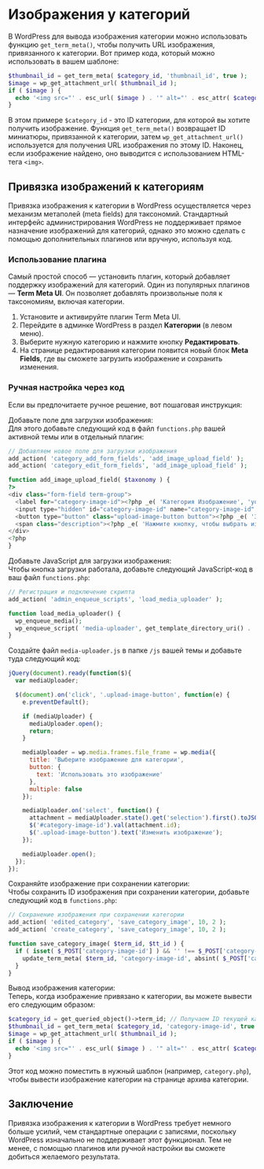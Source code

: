 # Изображения у категорий
В WordPress для вывода изображения категории можно использовать функцию `get_term_meta()`, чтобы получить URL изображения, привязанного к категории. Вот пример кода, который можно использовать в вашем шаблоне:

```php
$thumbnail_id = get_term_meta( $category_id, 'thumbnail_id', true );
$image = wp_get_attachment_url( $thumbnail_id );
if ( $image ) {
  echo '<img src="' . esc_url( $image ) . '" alt="' . esc_attr( $category->name ) . '">';
}
```

В этом примере `$category_id` - это ID категории, для которой вы хотите получить изображение. Функция `get_term_meta()` возвращает ID миниатюры, привязанной к категории, затем `wp_get_attachment_url()` используется для получения URL изображения по этому ID. Наконец, если изображение найдено, оно выводится с использованием HTML-тега `<img>`.

## Привязка изображений к категориям
Привязка изображения к категории в WordPress осуществляется через механизм метаполей (meta fields) для таксономий. Стандартный интерфейс администрирования WordPress не поддерживает прямое назначение изображений для категорий, однако это можно сделать с помощью дополнительных плагинов или вручную, используя код.

### Использование плагина
Самый простой способ — установить плагин, который добавляет поддержку изображений для категорий. Один из популярных плагинов — **Term Meta UI**. Он позволяет добавлять произвольные поля к таксономиям, включая категории.

1. Установите и активируйте плагин Term Meta UI.
2. Перейдите в админке WordPress в раздел **Категории** (в левом меню).
3. Выберите нужную категорию и нажмите кнопку **Редактировать**.
4. На странице редактирования категории появится новый блок **Meta Fields**, где вы сможете загрузить изображение и сохранить изменения.

### Ручная настройка через код
Если вы предпочитаете ручное решение, вот пошаговая инструкция:

Добавьте поле для загрузки изображения:  
Для этого добавьте следующий код в файл `functions.php` вашей активной темы или в отдельный плагин:

```php
// Добавляем новое поле для загрузки изображения
add_action( 'category_add_form_fields', 'add_image_upload_field' );
add_action( 'category_edit_form_fields', 'add_image_upload_field' );

function add_image_upload_field( $taxonomy ) {
?>
<div class="form-field term-group">
  <label for="category-image-id"><?php _e( 'Категория Изображение', 'your-text-domain' ); ?></label>
  <input type="hidden" id="category-image-id" name="category-image-id" value="" />
  <button type="button" class="upload-image-button button"><?php _e( 'Загрузить изображение', 'your-text-domain' ); ?></button>
  <span class="description"><?php _e( 'Нажмите кнопку, чтобы выбрать изображение.', 'your-text-domain' ); ?></span>
</div>
<?php
}
```

Добавьте JavaScript для загрузки изображения:  
Чтобы кнопка загрузки работала, добавьте следующий JavaScript-код в ваш файл `functions.php`:

```php
// Регистрация и подключение скрипта
add_action( 'admin_enqueue_scripts', 'load_media_uploader' );

function load_media_uploader() {
  wp_enqueue_media();
  wp_enqueue_script( 'media-uploader', get_template_directory_uri() . '/js/media-uploader.js', array( 'jquery' ), null, true );
}
```

Создайте файл `media-uploader.js` в папке `/js` вашей темы и добавьте туда следующий код:

```javascript
jQuery(document).ready(function($){
  var mediaUploader;

  $(document).on('click', '.upload-image-button', function(e) {
    e.preventDefault();

    if (mediaUploader) {
      mediaUploader.open();
      return;
    }

    mediaUploader = wp.media.frames.file_frame = wp.media({
      title: 'Выберите изображение для категории',
      button: {
        text: 'Использовать это изображение'
      },
      multiple: false
    });

    mediaUploader.on('select', function() {
      attachment = mediaUploader.state().get('selection').first().toJSON();
      $('#category-image-id').val(attachment.id);
      $('.upload-image-button').text('Изменить изображение');
    });

    mediaUploader.open();
  });
});
```

Сохраняйте изображение при сохранении категории:  
Чтобы сохранить ID изображения при сохранении категории, добавьте следующий код в `functions.php`:

```php
// Сохранение изображения при сохранении категории
add_action( 'edited_category', 'save_category_image', 10, 2 );
add_action( 'create_category', 'save_category_image', 10, 2 );

function save_category_image( $term_id, $tt_id ) {
  if ( isset( $_POST['category-image-id'] ) && '' !== $_POST['category-image-id'] ) {
    update_term_meta( $term_id, 'category-image-id', absint( $_POST['category-image-id'] ) );
  }
}
```

Вывод изображения категории:  
Теперь, когда изображение привязано к категории, вы можете вывести его следующим образом:

```php
$category_id = get_queried_object()->term_id; // Получаем ID текущей категории
$thumbnail_id = get_term_meta( $category_id, 'category-image-id', true );
$image = wp_get_attachment_url( $thumbnail_id );
if ( $image ) {
  echo '<img src="' . esc_url( $image ) . '" alt="' . esc_attr( $category->name ) . '">';
}
```

Этот код можно поместить в нужный шаблон (например, `category.php`), чтобы вывести изображение категории на странице архива категории.

## Заключение
Привязка изображения к категории в WordPress требует немного больше усилий, чем стандартные операции с записями, поскольку WordPress изначально не поддерживает этот функционал. Тем не менее, с помощью плагинов или ручной настройки вы сможете добиться желаемого результата.
